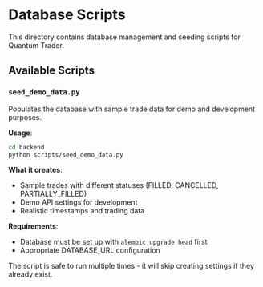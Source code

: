 # Database Scripts

This directory contains database management and seeding scripts for Quantum Trader.

## Available Scripts

### `seed_demo_data.py`
Populates the database with sample trade data for demo and development purposes.

**Usage**:
```bash
cd backend
python scripts/seed_demo_data.py
```

**What it creates**:
- Sample trades with different statuses (FILLED, CANCELLED, PARTIALLY_FILLED)
- Demo API settings for development
- Realistic timestamps and trading data

**Requirements**:
- Database must be set up with `alembic upgrade head` first
- Appropriate DATABASE_URL configuration

The script is safe to run multiple times - it will skip creating settings if they already exist.